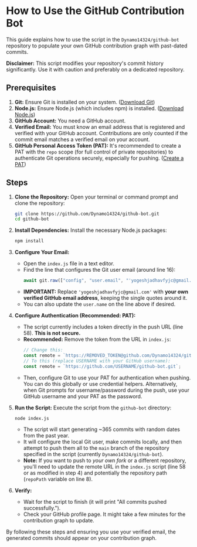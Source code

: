 # How to Use the GitHub Contribution Bot

This guide explains how to use the script in the `Dynamo14324/github-bot` repository to populate your own GitHub contribution graph with past-dated commits.

**Disclaimer:** This script modifies your repository's commit history significantly. Use it with caution and preferably on a dedicated repository.

## Prerequisites

1.  **Git:** Ensure Git is installed on your system. ([Download Git](https://git-scm.com/downloads))
2.  **Node.js:** Ensure Node.js (which includes npm) is installed. ([Download Node.js](https://nodejs.org/))
3.  **GitHub Account:** You need a GitHub account.
4.  **Verified Email:** You must know an email address that is registered and verified with your GitHub account. Contributions are only counted if the commit email matches a verified email on your account.
5.  **GitHub Personal Access Token (PAT):** It's recommended to create a PAT with the `repo` scope (for full control of private repositories) to authenticate Git operations securely, especially for pushing. ([Create a PAT](https://docs.github.com/en/authentication/keeping-your-account-and-data-secure/managing-your-personal-access-tokens#creating-a-personal-access-token-classic))

## Steps

1.  **Clone the Repository:**
    Open your terminal or command prompt and clone the repository:
    ```bash
    git clone https://github.com/Dynamo14324/github-bot.git
    cd github-bot
    ```

2.  **Install Dependencies:**
    Install the necessary Node.js packages:
    ```bash
    npm install
    ```

3.  **Configure Your Email:**
    *   Open the `index.js` file in a text editor.
    *   Find the line that configures the Git user email (around line 16):
        ```javascript
        await git.raw(["config", "user.email", "'yogeshjadhavfyjc@gmail.com'"]); 
        ```
    *   **IMPORTANT:** Replace `'yogeshjadhavfyjc@gmail.com'` with **your own verified GitHub email address**, keeping the single quotes around it.
    *   You can also update the `user.name` on the line above if desired.

4.  **Configure Authentication (Recommended: PAT):**
    *   The script currently includes a token directly in the push URL (line 58). **This is not secure.**
    *   **Recommended:** Remove the token from the URL in `index.js`:
        ```javascript
        // Change this:
        const remote = `https://REMOVED_TOKEN@github.com/Dynamo14324/github-bot.git`;
        // To this (replace USERNAME with your GitHub username):
        const remote = `https://github.com/USERNAME/github-bot.git`; 
        ```
    *   Then, configure Git to use your PAT for authentication when pushing. You can do this globally or use credential helpers. Alternatively, when Git prompts for username/password during the push, use your GitHub username and your PAT as the password.

5.  **Run the Script:**
    Execute the script from the `github-bot` directory:
    ```bash
    node index.js
    ```
    *   The script will start generating ~365 commits with random dates from the past year.
    *   It will configure the local Git user, make commits locally, and then attempt to push them all to the `main` branch of the repository specified in the script (currently `Dynamo14324/github-bot`).
    *   **Note:** If you want to push to *your own fork* or a different repository, you'll need to update the remote URL in the `index.js` script (line 58 or as modified in step 4) and potentially the repository path (`repoPath` variable on line 8).

6.  **Verify:**
    *   Wait for the script to finish (it will print "All commits pushed successfully.").
    *   Check your GitHub profile page. It might take a few minutes for the contribution graph to update.

By following these steps and ensuring you use your verified email, the generated commits should appear on your contribution graph.
